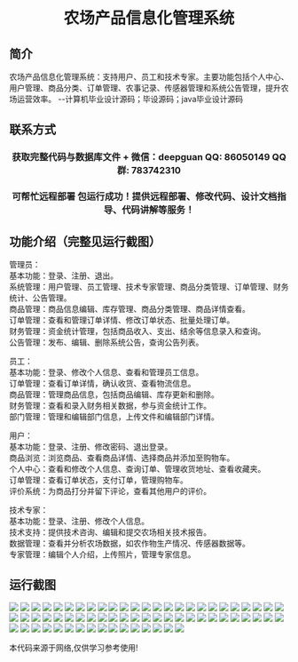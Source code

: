 <p><h1 align="center">农场产品信息化管理系统</h1></p>

## 简介
农场产品信息化管理系统：支持用户、员工和技术专家。主要功能包括个人中心、用户管理、商品分类、订单管理、农事记录、传感器管理和系统公告管理，提升农场运营效率。    --计算机毕业设计源码；毕设源码；java毕业设计源码


## 联系方式
<p><h3 align="center">获取完整代码与数据库文件 + 微信：deepguan QQ: 86050149 QQ群: 783742310</h3></p>
<p><h3 align="center">可帮忙远程部署 包运行成功！提供远程部署、修改代码、设计文档指导、代码讲解等服务！</h3></p>

## 功能介绍（完整见运行截图）
管理员：  
基本功能：登录、注册、退出。  
系统管理：用户管理、员工管理、技术专家管理、商品分类管理、订单管理、财务统计、公告管理。  
商品管理：商品信息编辑、库存管理、商品分类管理、商品详情查看。  
订单管理：查看和管理订单详情、修改订单状态、批量处理订单。  
财务管理：资金统计管理，包括商品收入、支出、结余等信息录入和查询。  
公告管理：发布、编辑、删除系统公告，查询公告列表。  

员工：  
基本功能：登录、修改个人信息、查看和管理员工信息。  
订单管理：查看订单详情，确认收货、查看物流信息。  
商品管理：管理商品信息，包括商品编辑、库存更新和删除。  
财务管理：查看和录入财务相关数据，参与资金统计工作。  
部门管理：管理和编辑部门信息，上传文件和编辑部门详情。  

用户：  
基本功能：登录、注册、修改密码、退出登录。  
商品浏览：浏览商品、查看商品详情、选择商品并添加至购物车。  
个人中心：查看和修改个人信息、查询订单、管理收货地址、查看收藏夹。  
订单管理：查看订单状态，支付订单，管理购物车。  
评价系统：为商品打分并留下评论，查看其他用户的评价。  

技术专家：  
基本功能：登录、注册、修改个人信息。  
技术支持：提供技术咨询、编辑和提交农场相关技术报告。  
数据管理：查看并分析农场数据，如农作物生产情况、传感器数据等。  
专家管理：编辑个人介绍，上传照片，管理专家信息。


## 运行截图
![](img/001.jpg)
![](img/002.jpg)
![](img/003.jpg)
![](img/004.jpg)
![](img/005.jpg)
![](img/006.jpg)
![](img/007.jpg)
![](img/008.jpg)
![](img/009.jpg)
![](img/010.jpg)
![](img/011.jpg)
![](img/012.jpg)
![](img/013.jpg)
![](img/014.jpg)
![](img/015.jpg)
![](img/016.jpg)
![](img/017.jpg)
![](img/018.jpg)
![](img/019.jpg)
![](img/020.jpg)
![](img/021.jpg)
![](img/022.jpg)
![](img/023.jpg)
![](img/024.jpg)
![](img/025.jpg)
![](img/026.jpg)
![](img/027.jpg)
![](img/028.jpg)
![](img/029.jpg)
![](img/030.jpg)
![](img/031.jpg)
![](img/032.jpg)
![](img/033.jpg)
![](img/034.jpg)
![](img/035.jpg)
![](img/036.jpg)
![](img/037.jpg)
![](img/038.jpg)
![](img/039.jpg)
![](img/040.jpg)
![](img/041.jpg)
![](img/042.jpg)
![](img/043.jpg)
![](img/044.jpg)
![](img/045.jpg)
![](img/046.jpg)
![](img/047.jpg)
![](img/048.jpg)
![](img/049.jpg)
![](img/050.jpg)
![](img/051.jpg)
![](img/052.jpg)
![](img/053.jpg)
![](img/054.jpg)
![](img/055.jpg)
![](img/056.jpg)
![](img/057.jpg)
![](img/058.jpg)
![](img/059.jpg)
![](img/060.jpg)
![](img/061.jpg)
![](img/062.jpg)
![](img/063.jpg)
![](img/064.jpg)
![](img/065.jpg)
![](img/066.jpg)

<p>本代码来源于网络,仅供学习参考使用!</p>

